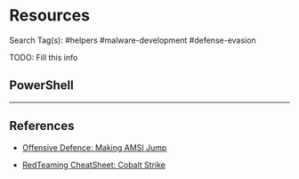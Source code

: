 # Resources

Search Tag(s): #helpers #malware-development #defense-evasion

TODO: Fill this info

## PowerShell

---
## References

- [Offensive Defence: Making AMSI Jump](https://offensivedefence.co.uk/posts/making-amsi-jump/)

- [RedTeaming CheatSheet: Cobalt Strike](https://github.com/0xJs/RedTeaming_CheatSheet/blob/main/cobalt-strike.md)